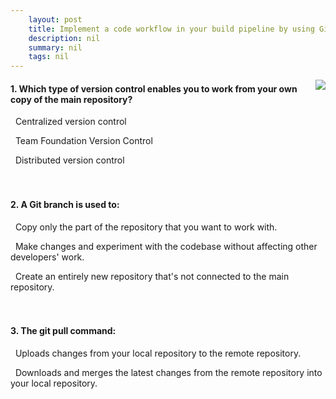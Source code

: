 ```yaml
---
    layout: post
    title: Implement a code workflow in your build pipeline by using Git and GitHub - Choose a code flow strategy
    description: nil
    summary: nil
    tags: nil
---
```



 <a target="_blank" href="https://docs.microsoft.com/en-us/learn/modules/implement-code-workflow/2-choose-a-code-flow-strategy/"><i class="fas fa-external-link-alt"></i> </a>
 <img align="right" src="https://docs.microsoft.com/en-us/learn/achievements/azure-devops/implement-a-code-workflow-in-your-build-pipeline.svg">
####  1. Which type of version control enables you to work from your own copy of the main repository?


<i class='far fa-square'></i> &nbsp;&nbsp;Centralized version control

<i class='far fa-square'></i> &nbsp;&nbsp;Team Foundation Version Control

<i class='fas fa-check-square' style='color: Dodgerblue;'></i> &nbsp;&nbsp;Distributed version control
<br />
<br />
<br />

####  2. A Git branch is used to:


<i class='far fa-square'></i> &nbsp;&nbsp;Copy only the part of the repository that you want to work with.

<i class='fas fa-check-square' style='color: Dodgerblue;'></i> &nbsp;&nbsp;Make changes and experiment with the codebase without affecting other developers' work.

<i class='far fa-square'></i> &nbsp;&nbsp;Create an entirely new repository that's not connected to the main repository.
<br />
<br />
<br />

####  3. The git pull command:


<i class='far fa-square'></i> &nbsp;&nbsp;Uploads changes from your local repository to the remote repository.

<i class='fas fa-check-square' style='color: Dodgerblue;'></i> &nbsp;&nbsp;Downloads and merges the latest changes from the remote repository into your local repository.
<br />
<br />
<br />
